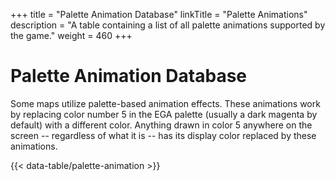 +++
title = "Palette Animation Database"
linkTitle = "Palette Animations"
description = "A table containing a list of all palette animations supported by the game."
weight = 460
+++

# Palette Animation Database

Some maps utilize palette-based animation effects. These animations work by replacing color number 5 in the EGA palette (usually a dark magenta by default) with a different color. Anything drawn in color 5 anywhere on the screen -- regardless of what it is -- has its display color replaced by these animations.

{{< data-table/palette-animation >}}
